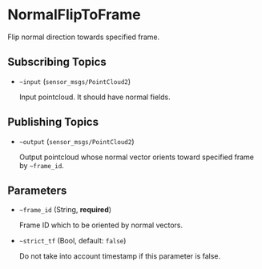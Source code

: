 # NormalFlipToFrame
Flip normal direction towards specified frame.

## Subscribing Topics
* `~input` (`sensor_msgs/PointCloud2`)

  Input pointcloud. It should have normal fields.

## Publishing Topics
* `~output` (`sensor_msgs/PointCloud2`)

  Output pointcloud whose normal vector orients toward specified frame by `~frame_id`.

## Parameters
* `~frame_id` (String, **required**)

  Frame ID which to be oriented by normal vectors.
* `~strict_tf` (Bool, default: `false`)

  Do not take into account timestamp if this parameter is false.
